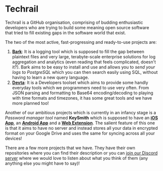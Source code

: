 # Techrail

Techrail is a GitHub organisation, comprising of budding enthusiastic developers who are trying to build some meaning open source software that tried to fill existing gaps in the software world that exist. 

The two of the most active, fast-progressing and ready-to-use projects are: 

1. **[Bark](https://github.com/techrail/bark)**: It is a logging tool which is supposed to fill the gap between plaintext files and very large, terabyte-scale enterprise solutions for log aggregation and analytics (even reading that feels complicated, doesn't it?). Bark aims to be easy to install and use and allows you to _send your logs to PostgreSQL_ which you can then search easily using SQL, without having to learn a new query language.
2. **[Devta](https://devta.techrail.in/)**: It is a Developers toolset which aims to provide some handly everyday tools which we programmers need to use very often. From JSON parsing and formatting to Base64 encoding/decoding to playing with time formats and timezones, it has some great tools and we have more planned too!

Another of our ambitious projects which is currently in an infancy stage is a _Password manager tool_ named **KeySmith** which is supposed to have an **[iOS App](https://github.com/techrail/keysmith-ios)**, an **[Android App](https://github.com/techrail/keysmith-android)** and a **[Web Extension](https://github.com/techrail/keysmith-chrome-ext)**. The salient feature of this one is that it aims to have no server and instead stores all your data in encrypted format on your Google Drive and uses the same for syncing across all your devices!

There are a few more projects that we have. They have their own repositories where you can find their description or you can [join our Discord server](https://discord.gg/aKkWFghPrV) where we would love to listen about what you think of them (any anything else you might have to say)! 
